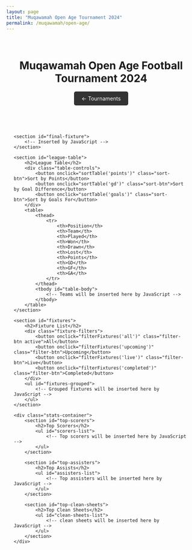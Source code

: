 ```yaml
---
layout: page
title: "Muqawamah Open Age Tournament 2024"
permalink: /muqawamah/open-age/
---
```


<div class="tournament-container">
    <header>
        <h1>Muqawamah Open Age Football Tournament 2024</h1>
        <a href="{{ '/muqawamah/' | relative_url }}" class="back-button">←  Tournaments</a>
    </header>
    
    <section id="final-fixture">
        <!-- Inserted by JavaScript -->
    </section>

    <section id="league-table">
        <h2>League Table</h2>
        <div class="table-controls">
            <button onclick="sortTable('points')" class="sort-btn">Sort by Points</button>
            <button onclick="sortTable('gd')" class="sort-btn">Sort by Goal Difference</button>
            <button onclick="sortTable('goals')" class="sort-btn">Sort by Goals For</button>
        </div>
        <table>
            <thead>
                <tr>
                    <th>Position</th>
                    <th>Team</th>
                    <th>Played</th>
                    <th>Won</th>
                    <th>Drawn</th>
                    <th>Lost</th>
                    <th>Points</th>
                    <th>GD</th>
                    <th>GF</th>
                    <th>GA</th>
                </tr>
            </thead>
            <tbody id="table-body">
                <!-- Teams will be inserted here by JavaScript -->
            </tbody>
        </table>
    </section>

    <section id="fixtures">
        <h2>Fixture List</h2>
        <div class="fixture-filters">
            <button onclick="filterFixtures('all')" class="filter-btn active">All</button>
            <button onclick="filterFixtures('upcoming')" class="filter-btn">Upcoming</button>
            <button onclick="filterFixtures('live')" class="filter-btn">Live</button>
            <button onclick="filterFixtures('completed')" class="filter-btn">Completed</button>
        </div>
        <ul id="fixtures-grouped">
            <!-- Grouped fixtures will be inserted here by JavaScript -->
        </ul>
    </section>

    <div class="stats-container">
        <section id="top-scorers">
            <h2>Top Scorers</h2>
            <ul id="scorers-list">
                <!-- Top scorers will be inserted here by JavaScript -->
            </ul>
        </section>
        
        <section id="top-assisters">
            <h2>Top Assists</h2>
            <ul id="assisters-list">
                <!-- Top assisters will be inserted here by JavaScript -->
            </ul>
        </section>

        <section id="top-clean-sheets">
            <h2>Top Clean Sheets</h2>
            <ul id="clean-sheets-list">
                <!-- clean sheets will be inserted here by JavaScript -->
            </ul>
        </section>
    </div>
</div>

<canvas id="fireworksCanvas"></canvas>

<style>
.tournament-container {
    max-width: 1200px;
    margin: 0 auto;
    padding: 20px;
}

.back-button {
    display: inline-block;
    padding: 10px 20px;
    background-color: #333;
    color: white;
    text-decoration: none;
    border-radius: 5px;
    margin-bottom: 20px;
}

.stats-container {
    display: grid;
    grid-template-columns: repeat(auto-fit, minmax(250px, 1fr));
    gap: 20px;
    margin-top: 30px;
}

.table-controls, .fixture-filters {
    margin-bottom: 15px;
}

.sort-btn, .filter-btn {
    padding: 8px 15px;
    margin-right: 10px;
    border: 1px solid #ddd;
    border-radius: 4px;
    background: #f5f5f5;
    cursor: pointer;
}

.filter-btn.active {
    background: #333;
    color: white;
}

table {
    width: 100%;
    border-collapse: collapse;
    margin: 20px 0;
}

th, td {
    padding: 12px;
    text-align: left;
    border-bottom: 1px solid #ddd;
}

th {
    background-color: #f5f5f5;
}

#fireworksCanvas {
    position: fixed;
    top: 0;
    left: 0;
    pointer-events: none;
    z-index: 999;
}

section {
    background: white;
    padding: 20px;
    border-radius: 8px;
    box-shadow: 0 2px 4px rgba(0,0,0,0.1);
    margin-bottom: 20px;
}

ul {
    list-style: none;
    padding: 0;
}

ul li {
    padding: 8px 0;
    border-bottom: 1px solid #eee;
}

.fixture-item {
    display: flex;
    align-items: center;
    padding: 10px;
    margin-bottom: 10px;
    border: 1px solid #eee;
    border-radius: 4px;
}

.fixture-status {
    padding: 4px 8px;
    border-radius: 3px;
    margin-right: 10px;
    font-size: 0.8em;
}

.status-upcoming { background: #e3f2fd; color: #1565c0; }
.status-live { background: #f9fbe7; color: #827717; }
.status-completed { background: #e8f5e9; color: #2e7d32; }

.fixture-time {
    color: #666;
    margin-right: 10px;
}
</style>

<script src="{{ '/assets/js/open-age-script.js' | relative_url }}"></script>